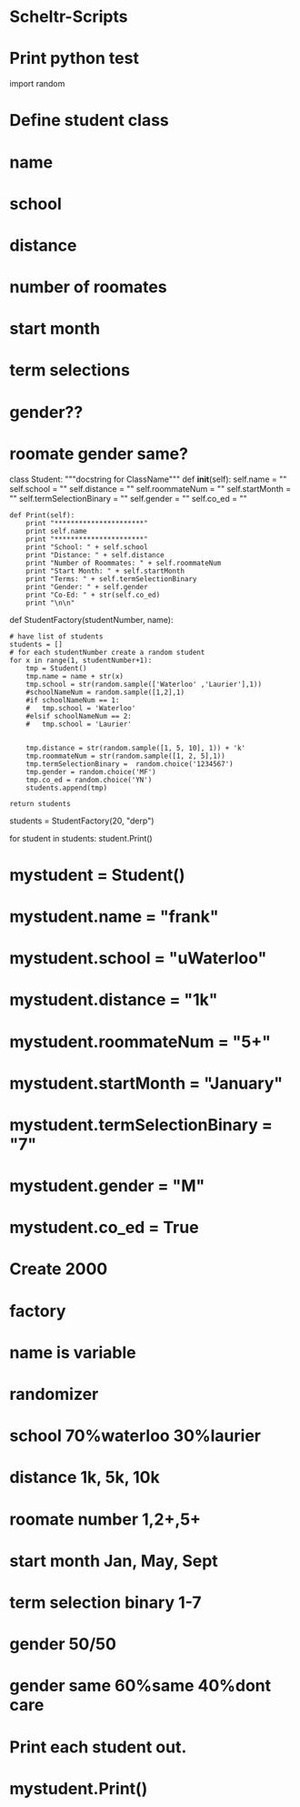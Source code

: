 # Scheltr-Scripts

# Print python test
import random

# Define student class
# name
# school
# distance
# number of roomates
# start month 
# term selections
# gender??
# roomate gender same?
class Student:
	"""docstring for ClassName"""
	def __init__(self):
		self.name = ""
		self.school = ""
		self.distance = ""
		self.roommateNum = ""
		self.startMonth = ""
		self.termSelectionBinary = ""
		self.gender = ""
		self.co_ed = ""

	def Print(self):
		print "**********************"
		print self.name
		print "**********************"
		print "School: " + self.school
		print "Distance: " + self.distance
		print "Number of Roommates: " + self.roommateNum
		print "Start Month: " + self.startMonth
		print "Terms: " + self.termSelectionBinary
		print "Gender: " + self.gender
		print "Co-Ed: " + str(self.co_ed)
		print "\n\n"

def StudentFactory(studentNumber, name):

	# have list of students
	students = []
	# for each studentNumber create a random student
	for x in range(1, studentNumber+1):
		tmp = Student()
		tmp.name = name + str(x)
		tmp.school = str(random.sample(['Waterloo' ,'Laurier'],1))
		#schoolNameNum = random.sample([1,2],1)
		#if schoolNameNum == 1:
		#	tmp.school = 'Waterloo'
		#elsif schoolNameNum == 2:
		#	tmp.school = 'Laurier'


		tmp.distance = str(random.sample([1, 5, 10], 1)) + 'k'
		tmp.roommateNum = str(random.sample([1, 2, 5],1))
		tmp.termSelectionBinary =  random.choice('1234567') 
		tmp.gender = random.choice('MF')
		tmp.co_ed = random.choice('YN')
		students.append(tmp)

	return students

students = StudentFactory(20, "derp")

for student in students:
	student.Print()
  
# mystudent = Student()
# mystudent.name = "frank"
# mystudent.school = "uWaterloo"
# mystudent.distance = "1k"
# mystudent.roommateNum = "5+"
# mystudent.startMonth = "January"
# mystudent.termSelectionBinary = "7"
# mystudent.gender = "M"
# mystudent.co_ed = True

# Create 2000

# factory
# name is variable

# randomizer
# school 70%waterloo 30%laurier

# distance 1k, 5k, 10k
# roomate number 1,2+,5+
# start month Jan, May, Sept
# term selection binary 1-7
# gender 50/50
# gender same 60%same 40%dont care


# Print each student out.
# mystudent.Print()




